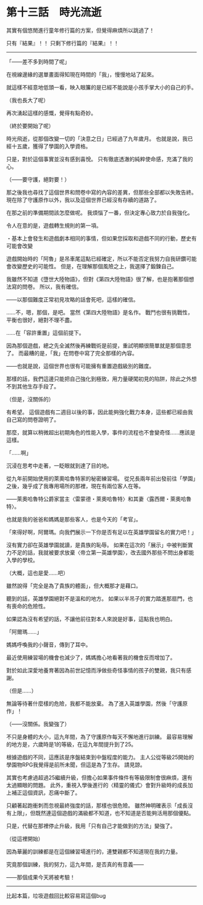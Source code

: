 # 第十三話　時光流逝

其實有個悠閒進行童年修行篇的方案，但覺得麻煩所以跳過了！

只有『結果』！！
只剩下修行篇的『結果』！！

---

「——差不多到時間了呢」

在視線邊緣的選單畫面得知現在時間的「我」，慢慢地站了起來。

就這樣不經意地低頭一看，映入眼簾的是已經不能說是小孩手掌大小的自己的手。

（我也長大了呢）

再次湧起這樣的感慨，覺得有點奇妙。

（終於要開始了呢）

時光飛逝，從那個改變一切的「決意之日」已經過了九年歲月。
也就是說，我已經十五歲，獲得了學園的入學資格。

只是，對於這個事實並沒有感到喜悅。
只有徹底透澈的純粹使命感，充滿了我的心。

（——要守護，絕對要！）

那之後我也尋找了這個世界和問卷中寫的內容的差異，但那些全部都以失敗告終。
現在除了守護原作以外，我以及這個世界已經沒有存續的道路了。

在那之前的準備期間該怎麼做呢。
我煩惱了一番，但決定專心致力於自我強化。

令人在意的是，遊戲轉生規則的第一項。

・基本上會發生和遊戲劇本相同的事情，但如果您採取和遊戲不同的行動，歷史有可能會改變

遊戲開始時的「阿魯」是吊車尾這點已經確定，所以不能否定我努力自我研鑽可能會改變歷史的可能性。
但是，在理解那個風險之上，我選擇了鍛鍊自己。

我雖然不知道《墮世大陸物語》，但對《第四大陸物語》很了解，也是抱著那個想法寫的問卷。
所以，我有確信。

——以那個難度正常初見攻略的話會死吧，這樣的確信。

……不，嗯，那個，是吧。
當然《第四大陸物語》是名作。
戰鬥也很有挑戰性，平衡也很好，絕對不理不盡。

……在「容許重置」這個前提下。

因為那個遊戲，總之先全滅然後再練戰術是前提，重試明顯很簡單就是那個意思了。
而最糟的是，「我」在問卷中寫了完全那樣的內容。

——也就是說，這個世界也很有可能擁有重置遊戲級別的難度。

那樣的話，我們這邊只能把自己強化到極致，用力量硬闖初見的陷阱，除此之外想不到其他生存手段了。

（但是，沒關係的）

有希望。
這個遊戲有二週目以後的事，因此能夠強化戰力本身，這些都已經由我自己寫的問卷證明了。

那麼，就算以稍微超出初期角色的性能入學，事件的流程也不會變奇怪……應該是這樣。

「……啊」

沉浸在思考中走著，一眨眼就到達了目的地。

從九年前開始使用的萊奧哈魯特家的秘密練習場。
從兄長兩年前出發前往「學園」之後，幾乎成了我專用場所的那裡，現在有兩位客人在等。

——萊奧哈魯特公爵家當主〈雷蒙德・萊奧哈魯特〉和其妻〈露西爾・萊奧哈魯特〉。

也就是我的爸爸和媽媽是那些客人，也是今天的「考官」。

「來得好啊，阿爾瑪。向我們展示一下你是否有足以在英雄學園留名的實力吧！」

沒有實力卻在英雄學園就讀，是貴族的恥辱。
如果在這次的「展示」中被判斷實力不足的話，我就被要求放棄〈帝立第一英雄學園〉，改去國外那些不問出身都能入學的學校。

（大概，這也是愛……吧）

雖然說得「完全是為了貴族的體面」，但大概那才是藉口。

聽到的話，英雄學園絕對不是溫和的地方。
如果以半吊子的實力踏進那扇門，也有喪命的危險性。

如果認為沒有希望的話，不讓他前往對本人來說是好事，這點我也明白。

「阿爾瑪……」

媽媽呼喚我的小聲音，傳到了耳中。

最近使用練習場的機會也減少了，媽媽擔心地看著我的機會反而增加了。

對於如此深愛地養育著因為前世記憶而淨做些奇怪事情的孩子的雙親，我只有感謝。

（但是……）

無論等待著什麼樣的危險，我都不能放棄。
為了進入英雄學園，然後「守護原作」！

（——沒關係。我變強了）

不只是身體的大小，這九年間，為了守護原作每天不懈地進行訓練。
最容易理解的地方是，六歲時是1的等級，在這九年間提升到了25。

根據遊戲的不同，這應該是序盤結束到中盤程度的能力。
主人公從等級25開始的學園物RPG我覺得是前所未聞，但這是為了生存。
請見諒。

其實也考慮過超過25繼續升級，但擔心如果事件條件有等級限制會很麻煩，還有太過顯眼的問題。
此外，重視入學後進行的〈精靈的儀式〉會對升級時的成長加上補正這個資訊，忍痛中斷了。

只顧著起跑衝刺而忽視最終強度的話，那樣也很危險。
雖然神明確表示「成長沒有上限」，但既然連這個遊戲的滿級都不知道，也不知道是否能夠活用那個優點。

只是，代替在那裡停止升級，我用「只有自己才能做到的方法」變強了。

（從這裡開始）

因為華麗的訓練都是在這個練習場進行的，連雙親都不知道現在我的力量。

究竟那個訓練，我的努力，這九年間，是否真的有意義——

——那個成果今天將被考驗！

---

比起本篇，垃圾遊戲回比較容易寫這個bug